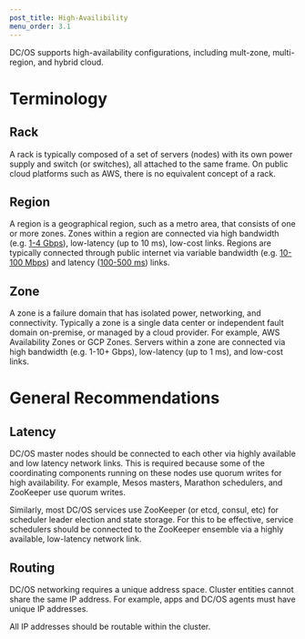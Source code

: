 ```yaml
---
post_title: High-Availibility 
menu_order: 3.1
---
```


DC/OS supports high-availability configurations, including mult-zone, multi-region, and hybrid cloud. 

# Terminology

## Rack
A rack is typically composed of a set of servers (nodes) with its own power supply and switch (or switches), all attached to the same frame. On public cloud platforms such as AWS, there is no equivalent concept of a rack. 

## Region
A region is a geographical region, such as a metro area, that consists of one or more zones. Zones within a region are connected via high bandwidth (e.g. [1-4 Gbps](https://blog.serverdensity.com/network-performance-aws-google-rackspace-softlayer/)), low-latency (up to 10 ms), low-cost links. Regions are typically connected through public internet via variable bandwidth (e.g. [10-100 Mbps](https://cloudharmony.com/speedtest-for-aws)) and latency ([100-500 ms](https://www.concurrencylabs.com/blog/choose-your-aws-region-wisely/)) links.

## Zone
A zone is a failure domain that has isolated power, networking, and connectivity. Typically a zone is a single data center or independent fault domain on-premise, or managed by a cloud provider. For example, AWS Availability Zones or GCP Zones. Servers within a zone are connected via high bandwidth (e.g. 1-10+ Gbps), low-latency (up to 1 ms), and low-cost links.

# General Recommendations

## Latency
DC/OS master nodes should be connected to each other via highly available and low latency network links. This is required because some of the coordinating components running on these nodes use quorum writes for high availability. For example, Mesos masters, Marathon schedulers, and ZooKeeper use quorum writes.

Similarly, most DC/OS services use ZooKeeper (or etcd, consul, etc) for scheduler leader election and state storage. For this to be effective, service schedulers should be connected to the ZooKeeper ensemble via a highly available, low-latency network link.

## Routing
DC/OS networking requires a unique address space. Cluster entities cannot share the same IP address. For example, apps and DC/OS agents must have unique IP addresses.

All IP addresses should be routable within the cluster.